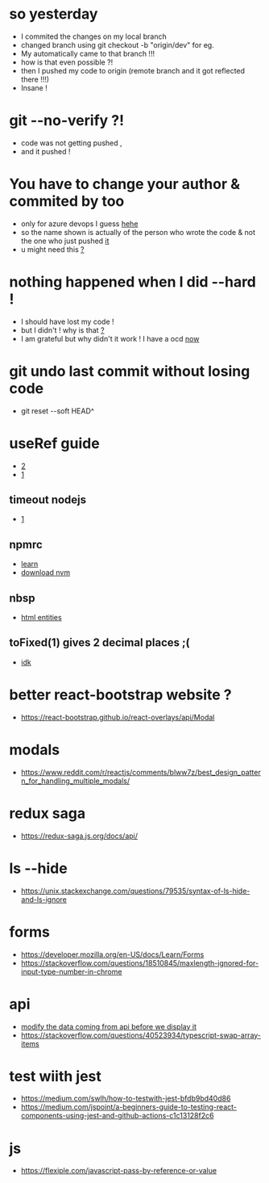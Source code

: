 # so yesterday 
- I commited the changes on my local branch
- changed branch using git checkout -b "origin/dev" for eg.
- My automatically came to that branch !!!
- how is that even possible ?!
- then I pushed my code to origin (remote branch and it got reflected there !!!)
- Insane !

# git --no-verify ?!
- code was not getting pushed ,
- and it pushed !

# You have to change your author & commited by too
- only for azure devops I guess [hehe](https://stackoverflow.com/questions/47807200/git-config-did-not-change-username)
- so the name shown is actually of the person who wrote the code & not the one who just pushed [it](https://www.git-tower.com/learn/git/faq/change-author-name-email)
- u might need this [?](https://www.clearvision-cm.com/blog/what-to-do-when-you-commit-to-the-wrong-git-branch/)

# nothing happened when I did --hard !
- I should have lost my code !
- but I didn't ! why is that [?](https://www.quora.com/What-are-the-ways-to-undo-git-reset-hard)
- I am grateful but why didn't it work ! I have a ocd [now](https://git-scm.com/docs/git-reset)


# git undo last commit without losing code
- git reset --soft HEAD^

# useRef guide
- [2](https://www.w3schools.com/react/react_useref.asp)
- [1](https://dmitripavlutin.com/react-useref-guide/)

## timeout nodejs
- [1](https://nodejs.org/api/timers.html)

## npmrc
- [learn](https://docs.npmjs.com/cli/v8/configuring-npm/npmrc)
- [download nvm]()

## nbsp
- [html entities](https://www.w3schools.com/html/html_entities.asp)

## toFixed(1) gives 2 decimal places ;(
- [idk](https://www.codingem.com/javascript-how-to-limit-decimal-places/#:~:text=To%20limit%20decimal%20places%20in%20JavaScript%2C%20use%20the%20toFixed(),Converts%20it%20into%20a%20string.)


# better react-bootstrap website ?
- https://react-bootstrap.github.io/react-overlays/api/Modal

# modals 
- https://www.reddit.com/r/reactjs/comments/blww7z/best_design_pattern_for_handling_multiple_modals/

# redux saga
- https://redux-saga.js.org/docs/api/


# ls --hide
- https://unix.stackexchange.com/questions/79535/syntax-of-ls-hide-and-ls-ignore

# forms
- https://developer.mozilla.org/en-US/docs/Learn/Forms
- https://stackoverflow.com/questions/18510845/maxlength-ignored-for-input-type-number-in-chrome

# api
- [modify the data coming from api before we display it](https://developer.wordpress.org/rest-api/extending-the-rest-api/modifying-responses/)
- https://stackoverflow.com/questions/40523934/typescript-swap-array-items

# test wiith jest
- https://medium.com/swlh/how-to-testwith-jest-bfdb9bd40d86
- https://medium.com/jspoint/a-beginners-guide-to-testing-react-components-using-jest-and-github-actions-c1c13128f2c6

# js
- https://flexiple.com/javascript-pass-by-reference-or-value
